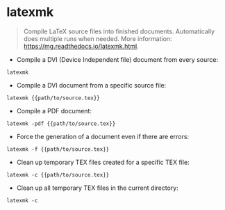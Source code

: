 # latexmk

> Compile LaTeX source files into finished documents.
> Automatically does multiple runs when needed.
> More information: <https://mg.readthedocs.io/latexmk.html>.

- Compile a DVI (Device Independent file) document from every source:

`latexmk`

- Compile a DVI document from a specific source file:

`latexmk {{path/to/source.tex}}`

- Compile a PDF document:

`latexmk -pdf {{path/to/source.tex}}`

- Force the generation of a document even if there are errors:

`latexmk -f {{path/to/source.tex}}`

- Clean up temporary TEX files created for a specific TEX file:

`latexmk -c {{path/to/source.tex}}`

- Clean up all temporary TEX files in the current directory:

`latexmk -c`
